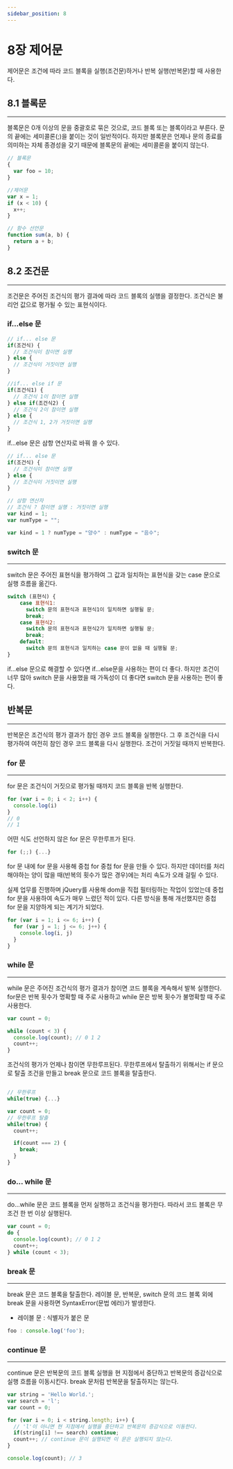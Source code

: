 ```yaml
---
sidebar_position: 8
---
```


# 8장 제어문

제어문은 조건에 따라 코드 블록을 실행(조건문)하거나 반복 실행(반복문)할 때 사용한다.

## 8.1 블록문

---

블록문은 0개 이상의 문을 중괄호로 묶은 것으로, 코드 블록 또는 블록이라고 부른다. 문의 끝에는 세미콜론(;)을 붙이는 것이 일반적이다. 하지만 블록문은 언제나 문의 종료를 의미하는 자체 종경성을 갖기 때문에 블록문의 끝에는 세미콜론을 붙이지 않는다.

```javascript
// 블록문
{
  var foo = 10;
}

//제어문
var x = 1;
if (x < 10) {
  x++;
}

// 함수 선언문
function sum(a, b) {
  return a + b;
}
```

## 8.2 조건문

---

조건문은 주어진 조건식의 평가 결과에 따라 코드 블록의 실행을 결정한다. 조건식은 불리언 값으로 평가될 수 있는 표현식이다.

### if...else 문

```javascript
// if... else 문
if(조건식) {
  // 조건식이 참이면 실행
} else {
  // 조건식이 거짓이면 실행
}

//if... else if 문
if(조건식1) {
  // 조건식 1이 참이면 실행
} else if(조건식2) {
  // 조건식 2이 참이면 실행
} else {
  // 조건식 1, 2가 거짓이면 실행
}
```

if...else 문은 삼항 연산자로 바꿔 쓸 수 있다.
```javascript
// if... else 문
if(조건식) {
  // 조건식이 참이면 실행
} else {
  // 조건식이 거짓이면 실행
}

// 삼항 연산자
// 조건식 ? 참이면 실행 : 거짓이면 실행
var kind = 1;
var numType = "";

var kind = 1 ? numType = "양수" : numType = "음수";
```

### switch 문

---

switch 문은 주어진 표현식을 평가하여 그 값과 일치하는 표현식을 갖는 case 문으로 실행 흐름을 옮긴다.

```javascript
switch (표현식) {
    case 표현식1:
      switch 문의 표현식과 표현식1이 일치하면 실행될 문;
      break;
    case 표현식2:
      switch 문의 표현식과 표현식2가 일치하면 실행될 문;
      break;
    default:
      switch 문의 표현식과 일치하는 case 문이 없을 때 실행될 문;  
}
```

if...else 문으로 해결할 수 있다면 if...else문을 사용하는 편이 더 좋다. 하지만 조건이 너무 많아 switch 문을 사용했을 때 가독성이 더 좋다면 switch 문을 사용하는 편이 좋다.


## 반복문

---

반복문은 조건식의 평가 결과가 참인 경우 코드 블록을 실행한다. 그 후 조건식을 다시 평가하여 여전히 참인 경우 코드 블록을 다시 실행한다. 조건이 거짓일 때까지 반복한다.

### for 문

---

for 문은 조건식이 거짓으로 평가될 때까지 코드 블록을 반복 실행한다.
```javascript
for (var i = 0; i < 2; i++) {
  console.log(i)
}
// 0
// 1
```

어떤 식도 선언하지 않은 for 문은 무한루프가 된다.

```javascript
for (;;) {...}
```

for 문 내에 for 문을 사용해 중첩 for 중첩 for 문을 만들 수 있다. 하지만 데이터를 처리해야하는 양이 많을 때(반복의 횟수가 많은 경우)에는 처리 속도가 오래 걸릴 수 있다.

실제 업무를 진행하며 jQuery를 사용해 dom을 직접 필터링하는 작업이 있었는데 중첩 for 문을 사용하여 속도가 매우 느렸던 적이 있다. 다른 방식을 통해 개선했지만 중첩 for 문을 지양하게 되는 계기가 되었다.

```javascript
for (var i = 1; i <= 6; i++) {
  for (var j = 1; j <= 6; j++) {
    console.log(i, j)
  }
}
```

### while 문

---

while 문은 주어진 조건식의 평가 결과가 참이면 코드 블록을 계속해서 발복 실행한다. for문은 반복 횟수가 명확할 때 주로 사용하고 while 문은 방복 횟수가 불명확할 때 주로 사용한다.

```javascript
var count = 0;

while (count < 3) {
  console.log(count); // 0 1 2
  count++;
}
```

조건식의 평가가 언제나 참이면 무한루프된다. 무한루프에서 탈출하기 위해서는 if 문으로 탈출 조건을 만들고 break 문으로 코드 블록을 탈출한다.

```javascript

// 무한루프
while(true) {...}

var count = 0;
// 무한루프 탈출
while(true) {
  count++;

  if(count === 2) {
    break;
  }
}
```

### do... while 문

---

do...while 문은 코드 블록을 먼저 실행하고 조건식을 평가한다. 따라서 코드 블록은 무조건 한 번 이상 실행된다.

```javascript
var count = 0;
do {
  console.log(count); // 0 1 2
  count++;
} while (count < 3);

```

### break 문

---

break 문은 코드 블록을 탈출한다. 레이블 문, 반복문, switch 문의 코드 블록 외에 break 문을 사용하면 SyntaxError(문법 에러)가 발생한다.
- 레이블 문 : 식별자가 붙은 문

```javascript
foo : console.log('foo');
```

### continue 문

---

continue 문은 반복문의 코드 블록 실행을 현 지점에서 중단하고 반복문의 증감식으로 실행 흐름을 이동시킨다. break 문처럼 반복문을 탈출하지는 않는다.

```javascript
var string = 'Hello World.';
var search = 'l';
var count = 0;

for (var i = 0; i < string.length; i++) {
  // 'l'이 아니면 현 지점에서 실행을 중단하고 반복문의 증감식으로 이동한다.
  if(string[i] !== search) continue;
  count++; // continue 문이 실행되면 이 문은 실행되지 않는다.
}

console.log(count); // 3
```




